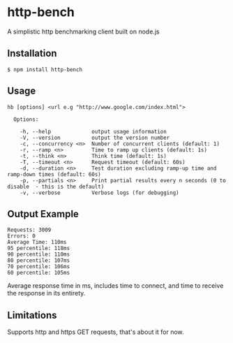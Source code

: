 # http-bench

 A simplistic http benchmarking client built on node.js

## Installation

    $ npm install http-bench

## Usage

```
hb [options] <url e.g "http://www.google.com/index.html">

  Options:

    -h, --help             output usage information
    -V, --version          output the version number
    -c, --concurrency <n>  Number of concurrent clients (default: 1)
    -r, --ramp <n>         Time to ramp up clients (default: 1s)
    -t, --think <n>        Think time (default: 1s)
    -T, --timeout <n>      Request timeout (default: 60s)
    -d, --duration <n>     Test duration excluding ramp-up time and ramp-down times (default: 60s)
    -p, --partials <n>     Print partial results every n seconds (0 to disable  - this is the default)
    -v, --verbose          Verbose logs (for debugging)
```

## Output Example

```
Requests: 3009
Errors: 0
Average Time: 110ms
95 percentile: 118ms
90 percentile: 110ms
80 percentile: 107ms
70 percentile: 106ms
60 percentile: 105ms
```
Average response time in ms, includes time to connect, and time to receive the response in its entirety.

## Limitations

Supports http and https GET requests, that's about it for now.
